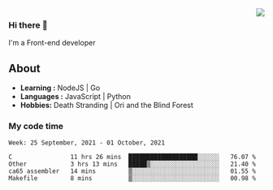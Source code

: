 <img align='right' src="https://github-readme-stats.vercel.app/api?username=strugglebak&show_icons=true">

### Hi there 👋

I'm a Front-end developer

## About

-  **Learning :** NodeJS | Go
-  **Languages :** JavaScript | Python
-  **Hobbies:** Death Stranding | Ori and the Blind Forest

### My code time

<!--START_SECTION:waka-->
```text
Week: 25 September, 2021 - 01 October, 2021

C                11 hrs 26 mins  ███████████████████░░░░░░   76.07 % 
Other            3 hrs 13 mins   █████▒░░░░░░░░░░░░░░░░░░░   21.40 % 
ca65 assembler   14 mins         ▒░░░░░░░░░░░░░░░░░░░░░░░░   01.55 % 
Makefile         8 mins          ▒░░░░░░░░░░░░░░░░░░░░░░░░   00.98 % 
```
<!--END_SECTION:waka-->
